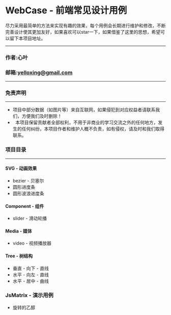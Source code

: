 # WebCase - 前端常见设计用例

尽力采用最简单的方法来实现有趣的效果，每个用例会长期进行维护和修改，不断完善设计使其更加友好，如果喜欢可以star一下，如果借鉴了这里的思想，希望可以留下本项目地址。

****
### 作者:心叶
### 邮箱:yelloxing@gmail.com
****

### 免责声明
------
*   项目中部分数据（如图片等）来自互联网，如果侵犯到对应权益者请联系我们，方便我们及时删除！
*   本项目保留贡献者全部权利，不用于非商业的学习交流之外的任何地方，发生的任何纠纷，本项目作者和维护人概不负责，如有侵权，请及时和我们取得联系。

### 项目目录
------

#### SVG - 动画效果
*   bezier - 贝塞尔
*   圆形进度条
*   圆形波浪进度条

####  Component - 组件
*   slider - 滑动轮播

####  Media - 媒体
*   video - 视频播放器

####  Tree - 树结构
*   垂直 - 向下 - 直线
*   水平 - 向左 - 直线
*   水平 - 居中 - 曲线

###   JsMatrix  -  演示用例
*   旋转的乙醇
